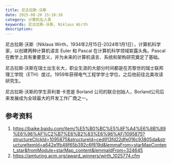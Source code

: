 ```yaml
---
title: 尼古拉斯·沃斯
date: 2025-08-20 15:18:10
category: 计算机名人录
keywords: 尼古拉斯·沃斯, Niklaus Wirth
description:
---
```


尼古拉斯·沃斯（Niklaus Wirth，1934年2月15日-2024年1月1日），计算机科学家，以创建两种计算机语言 Euler 和 Pascal 在计算机科学领域崭露头角。Pascal 在教学上具有重要意义，并为未来的计算机语言、系统和架构研究奠定了基础。

尼古拉斯·沃斯在瑞士出生长大，职业生涯的大部分时间都是在苏黎世的瑞士联邦理工学院（ETH）度过。1959年获得电气工程学学士学位，之后他前往北美攻读研究生。

尼古拉斯·沃斯的学生菲利普·卡恩是 Borland 公司的联合创始人，Borland公司后来发展成为全球最大的开发工作厂商之一。

## 参考资料
1. https://baike.baidu.com/item/%E5%B0%BC%E5%8F%A4%E6%8B%89%E6%96%AF%C2%B7%E6%B2%83%E6%96%AF/1095875?structureClickId=1095875&structureId=ced913fd22dfe016c93805da&structureItemId=a642e1fb48f65b392c6f819d&lemmaFrom=starMapContent_star&fromModule=starMap_content&lemmaIdFrom=324645
2. https://amturing.acm.org/award_winners/wirth_1025774.cfm
